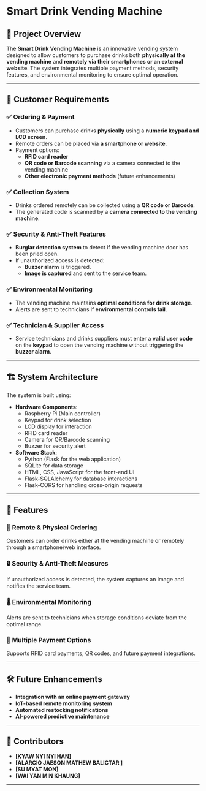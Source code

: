 # Smart Drink Vending Machine

## 📌 Project Overview
The **Smart Drink Vending Machine** is an innovative vending system designed to allow customers to purchase drinks both **physically at the vending machine** and **remotely via their smartphones or an external website**. The system integrates multiple payment methods, security features, and environmental monitoring to ensure optimal operation.

---

## 🎯 Customer Requirements
### ✅ Ordering & Payment
- Customers can purchase drinks **physically** using a **numeric keypad and LCD screen**.
- Remote orders can be placed via **a smartphone or website**.
- Payment options:
  - **RFID card reader**
  - **QR code or Barcode scanning** via a camera connected to the vending machine
  - **Other electronic payment methods** (future enhancements)

### ✅ Collection System
- Drinks ordered remotely can be collected using a **QR code or Barcode**.
- The generated code is scanned by a **camera connected to the vending machine**.

### ✅ Security & Anti-Theft Features
- **Burglar detection system** to detect if the vending machine door has been pried open.
- If unauthorized access is detected:
  - **Buzzer alarm** is triggered.
  - **Image is captured** and sent to the service team.

### ✅ Environmental Monitoring
- The vending machine maintains **optimal conditions for drink storage**.
- Alerts are sent to technicians if **environmental controls fail**.

### ✅ Technician & Supplier Access
- Service technicians and drinks suppliers must enter a **valid user code** on the **keypad** to open the vending machine without triggering the **buzzer alarm**.

---

## 🏗️ System Architecture
The system is built using:
- **Hardware Components**:
  - Raspberry Pi (Main controller)
  - Keypad for drink selection
  - LCD display for interaction
  - RFID card reader
  - Camera for QR/Barcode scanning
  - Buzzer for security alert
- **Software Stack**:
  - Python (Flask for the web application)
  - SQLite for data storage
  - HTML, CSS, JavaScript for the front-end UI
  - Flask-SQLAlchemy for database interactions
  - Flask-CORS for handling cross-origin requests

---

## 📌 Features
### 🎯 **Remote & Physical Ordering**
Customers can order drinks either at the vending machine or remotely through a smartphone/web interface.

### 🔒 **Security & Anti-Theft Measures**
If unauthorized access is detected, the system captures an image and notifies the service team.

### 🌡 **Environmental Monitoring**
Alerts are sent to technicians when storage conditions deviate from the optimal range.

### 📲 **Multiple Payment Options**
Supports RFID card payments, QR codes, and future payment integrations.

---

## 🛠 Future Enhancements
- **Integration with an online payment gateway**
- **IoT-based remote monitoring system**
- **Automated restocking notifications**
- **AI-powered predictive maintenance**

---

## 🤝 Contributors
- **[KYAW NYI NYI HAN]** 
- **[ALARCIO JAESON MATHEW BALICTAR ]** 
- **[SU MYAT MON]** 
- **[WAI YAN MIN KHAUNG]** 


---
